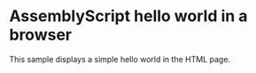 # AssemblyScript hello world in a browser

This sample displays a simple hello world in the HTML page.
